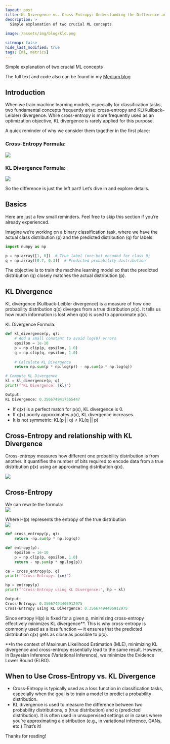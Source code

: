 ```yaml
---
layout: post
title: KL Divergence vs. Cross-Entropy: Understanding the Difference and Similarities
description: >
  Simple explanation of two crucial ML concepts
  
image: /assets/img/blog/kld.png

sitemap: false
hide_last_modified: true
tags: [ml, metrics]
---
```


Simple explanation of two crucial ML concepts

The full text and code also can be found in my [Medium blog](https://medium.com/@katykas/kl-divergence-vs-cross-entropy-understanding-the-difference-and-similarities-9cbc0c796598)

## Introduction
When we train machine learning models, especially for classification tasks, two fundamental concepts frequently arise: cross-entropy and KL(Kullback–Leibler) divergence. While cross-entropy is more frequently used as an optimization objective, KL divergence is rarely applied for this purpose.

A quick reminder of why we consider them together in the first place:

### Cross-Entropy Formula:
![](https://miro.medium.com/v2/resize:fit:828/format:webp/1*lfZ9hhE-5FUxNXQ0_0J7Wg.png)

### KL Divergence Formula:
![](https://miro.medium.com/v2/resize:fit:4800/format:webp/1*xDjm8bNW2dtblCX8_2SnXw.png)

So the difference is just the left part! Let’s dive in and explore details.

## Basics
Here are just a few small reminders. Feel free to skip this section if you’re already experienced.

Imagine we’re working on a binary classification task, where we have the actual class distribution (p) and the predicted distribution (q) for labels.

```python
import numpy as np

p = np.array([1, 0])  # True label (one-hot encoded for class 0)
q = np.array([0.7, 0.3])  # Predicted probability distribution
```

The objective is to train the machine learning model so that the predicted distribution (q) closely matches the actual distribution (p).

## KL Divergence
KL divergence (Kullback-Leibler divergence) is a measure of how one probability distribution q(x) diverges from a true distribution p(x). It tells us how much information is lost when q(x) is used to approximate p(x).


KL Divergence Formula:

```python
def kl_divergence(p, q):
    # Add a small constant to avoid log(0) errors
    epsilon = 1e-10
    p = np.clip(p, epsilon, 1.0)
    q = np.clip(q, epsilon, 1.0)
    
    # Calculate KL Divergence
    return np.sum(p * np.log(p)) - np.sum(p * np.log(q))

# Compute KL Divergence
kl = kl_divergence(p, q)
print(f"KL Divergence: {kl}")
```
```python
Output:
KL Divergence: 0.3566749417565447
```

* If q(x) is a perfect match for p(x), KL divergence is 0.
* If q(x) poorly approximates p(x), KL divergence increases.
* It is not symmetric: KL(p || q) ≠ KL(q || p)

## Cross-Entropy and relationship with KL Divergence
Cross-entropy measures how different one probability distribution is from another. It quantifies the number of bits required to encode data from a true distribution p(x) using an approximating distribution q(x).

![](https://miro.medium.com/v2/resize:fit:828/format:webp/1*lfZ9hhE-5FUxNXQ0_0J7Wg.png)

## Cross-Entropy
We can rewrite the formula:  
![](https://miro.medium.com/v2/resize:fit:1064/format:webp/1*VLVD6X6LNue3zJ7_dSAftw.png)

Where H(p) represents the entropy of the true distribution  
![](https://miro.medium.com/v2/resize:fit:610/format:webp/1*L9_tttKyPckrC4_ssE_nKA.png)

```python
def cross_entropy(p, q):
    return -np.sum(p * np.log(q))

def entropy(p):
    epsilon = 1e-10
    p = np.clip(p, epsilon, 1.0)
    return - np.sum(p * np.log(p))

ce = cross_entropy(p, q)
print(f"Cross-Entropy: {ce}")

hp = entropy(p)
print(f"Cross-Entropy using KL Divergence:", hp + kl)
```

```python
Output:
Cross-Entropy: 0.35667494405912975
Cross-Entropy using KL Divergence: 0.35667494405912975
```

Since entropy H(p) is fixed for a given p, minimizing cross-entropy effectively minimizes KL divergence**. This is why cross-entropy is commonly used as a loss function — it ensures that the predicted distribution q(x) gets as close as possible to p(x).

**In the context of Maximum Likelihood Estimation (MLE), minimizing KL divergence and cross-entropy essentially lead to the same result. However, in Bayesian Inference (Variational Inference), we minimize the Evidence Lower Bound (ELBO).

## When to Use Cross-Entropy vs. KL Divergence
* Cross-Entropy is typically used as a loss function in classification tasks, especially when the goal is to train a model to predict a probability distribution.
* KL divergence is used to measure the difference between two probability distributions, p (true distribution) and q (predicted distribution). It is often used in unsupervised settings or in cases where you’re approximating a distribution (e.g., in variational inference, GANs, etc.)
That’s it!

Thanks for reading!
